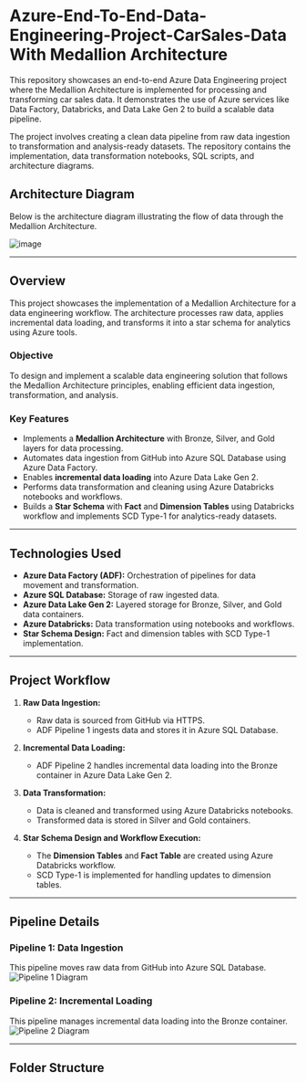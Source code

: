 # **Azure-End-To-End-Data-Engineering-Project-CarSales-Data With Medallion Architecture**

This repository showcases an end-to-end Azure Data Engineering project where the Medallion Architecture is implemented for processing and transforming car sales data. It demonstrates the use of Azure services like Data Factory, Databricks, and Data Lake Gen 2 to build a scalable data pipeline.

The project involves creating a clean data pipeline from raw data ingestion to transformation and analysis-ready datasets. The repository contains the implementation, data transformation notebooks, SQL scripts, and architecture diagrams.

## **Architecture Diagram**  
Below is the architecture diagram illustrating the flow of data through the Medallion Architecture.  

![image](https://github.com/user-attachments/assets/4fe90069-f8e9-4658-abcf-1e0264518172)

---

## **Overview**  
This project showcases the implementation of a Medallion Architecture for a data engineering workflow. The architecture processes raw data, applies incremental data loading, and transforms it into a star schema for analytics using Azure tools.

### **Objective**  
To design and implement a scalable data engineering solution that follows the Medallion Architecture principles, enabling efficient data ingestion, transformation, and analysis.

### **Key Features**  
- Implements a **Medallion Architecture** with Bronze, Silver, and Gold layers for data processing.  
- Automates data ingestion from GitHub into Azure SQL Database using Azure Data Factory.  
- Enables **incremental data loading** into Azure Data Lake Gen 2.  
- Performs data transformation and cleaning using Azure Databricks notebooks and workflows.  
- Builds a **Star Schema** with **Fact** and **Dimension Tables** using Databricks workflow and implements SCD Type-1 for analytics-ready datasets.

---

## **Technologies Used**  
- **Azure Data Factory (ADF):** Orchestration of pipelines for data movement and transformation.  
- **Azure SQL Database:** Storage of raw ingested data.  
- **Azure Data Lake Gen 2:** Layered storage for Bronze, Silver, and Gold data containers.  
- **Azure Databricks:** Data transformation using notebooks and workflows.  
- **Star Schema Design:** Fact and dimension tables with SCD Type-1 implementation.  

---

## **Project Workflow**  

1. **Raw Data Ingestion:**  
   - Raw data is sourced from GitHub via HTTPS.  
   - ADF Pipeline 1 ingests data and stores it in Azure SQL Database.  

2. **Incremental Data Loading:**  
   - ADF Pipeline 2 handles incremental data loading into the Bronze container in Azure Data Lake Gen 2.  

3. **Data Transformation:**  
   - Data is cleaned and transformed using Azure Databricks notebooks.  
   - Transformed data is stored in Silver and Gold containers.  

4. **Star Schema Design and Workflow Execution:**  
   - The **Dimension Tables** and **Fact Table** are created using Azure Databricks workflow.  
   - SCD Type-1 is implemented for handling updates to dimension tables.  

---

## **Pipeline Details**  

### **Pipeline 1: Data Ingestion**  
This pipeline moves raw data from GitHub into Azure SQL Database.  
![Pipeline 1 Diagram](path/to/pipeline-1-diagram.png)  

### **Pipeline 2: Incremental Loading**  
This pipeline manages incremental data loading into the Bronze container.  
![Pipeline 2 Diagram](path/to/pipeline-2-diagram.png)  

---

## **Folder Structure**  
